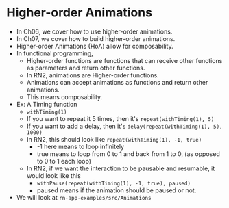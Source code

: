 # Higher-order Animations

* In Ch06, we cover how to use higher-order animations.
* In Ch07, we cover how to build higher-order animations.
* Higher-order Animations (HoA) allow for composability.
* In functional programming, 
  * Higher-order functions are functions that can receive other functions as parameters and return other functions.
  * In RN2, animations are Higher-order functions.
  * Animations can accept animations as functions and return other animations.
  * This means composability.
* Ex: A Timing function
  * `withTiming(1)`
  * If you want to repeat it 5 times, then it's `repeat(withTiming(1), 5)`
  * If you want to add a delay, then it's `delay(repeat(withTiming(1), 5), 1000)`
  * In RN2, this should look like `repeat(withTiming(1), -1, true)`
    * -1 here means to loop infinitely
    * true means to loop from 0 to 1 and back from 1 to 0, (as opposed to 0 to 1 each loop)
  * In RN2, if we want the interaction to be pausable and resumable, it would look like this
    * `withPause(repeat(withTiming(1), -1, true), paused)`
    * paused means if the animation should be paused or not.
* We will look at `rn-app-examples/src/Animations`
